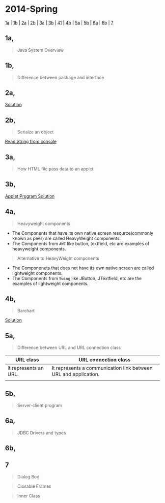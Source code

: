 # 2014-Spring

[1a](#1a) | [1b](#1b) | [2a](#2a) | [2b](#2b) | [3a](#3a) | [3b](#3b) | [41](#41) | [4b](#4b) | [5a](#5a) | [5b](#5b) | [6a](#6a) | [6b](#6b) | [7](#7)

## 1a,

>Java System Overview

## 1b,

>Difference between package and interface

## 2a,

[Solution]()

## 2b,

>Serialze an object

[Read String from console]()

## 3a,

>How HTML file pass data to an applet

## 3b,

[Applet Program Solution]()

## 4a,

>Heavyweight components

- The Components that have its own native screen resource(commonly known as peer) are called HeavyWeight components.
- The Components from `AWT` like button, textfield, etc are examples of heavyweight components.

>Alternative to HeavyWeight components

- The Componenets that does not have its own native screen are called lightweight components.
- The Components from `Swing` like JButton, JTextfield, etc are the examples of lightweight components.

## 4b,

>Barchart

[Solution]()

## 5a,

>Difference between URL and URL connection class

|**URL class**|**URL connection class**|
|--|--|
|It represents an URL.|It represents a communication link between URL and application.|
|||

## 5b,

>Server-client program

[]()

## 6a,

>JDBC Drivers and types

[]()

## 6b,

## 7

>Dialog Box

[]()

>Closable Frames

[]()

>Inner Class

[]()
